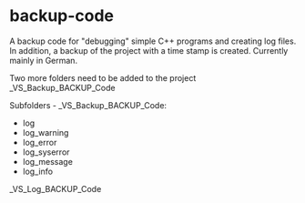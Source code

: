 # backup-code
 A backup code for "debugging" simple C++ programs and creating log files. In addition, a backup of the project with a time stamp is created. Currently mainly in German.

Two more folders need to be added to the project
_VS_Backup_BACKUP_Code

Subfolders - _VS_Backup_BACKUP_Code:
- log
- log_warning
- log_error
- log_syserror
- log_message
- log_info

_VS_Log_BACKUP_Code